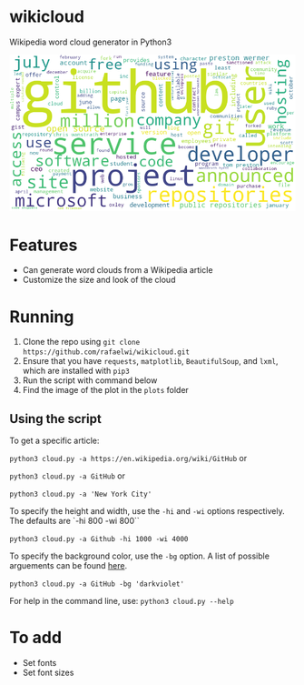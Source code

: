 # wikicloud
Wikipedia word cloud generator in Python3

![Word cloud example](https://raw.githubusercontent.com/rafaelwi/rafaelwi.github.io/master/assets/img/wordcloud.png)

# Features
- Can generate word clouds from a Wikipedia article
- Customize the size and look of the cloud


# Running
1. Clone the repo using `git clone https://github.com/rafaelwi/wikicloud.git`
2. Ensure that you have `requests`, `matplotlib`, `BeautifulSoup`, and `lxml`, which are installed with `pip3`
3. Run the script with command below
4. Find the image of the plot in the `plots` folder

## Using the script
To get a specific article:

`python3 cloud.py -a https://en.wikipedia.org/wiki/GitHub` or 

`python3 cloud.py -a GitHub` or

`python3 cloud.py -a 'New York City'`


To specify the height and width, use the `-hi` and `-wi` options respectively. The defaults
are `-hi 800 -wi 800``

`python3 cloud.py -a Github -hi 1000 -wi 4000`


To specify the background color, use the `-bg` option. A list of possible arguements can be
found [here](https://drafts.csswg.org/css-color-4/#named-colors).

`python3 cloud.py -a GitHub -bg 'darkviolet'`
 
 
 For help in the command line, use:
 `python3 cloud.py --help`

# To add
- Set fonts
- Set font sizes


